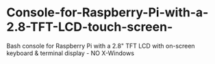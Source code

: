 # Console-for-Raspberry-Pi-with-a-2.8-TFT-LCD-touch-screen-
Bash console for Raspberry Pi with a 2.8" TFT LCD with on-screen keyboard &amp; terminal display - NO X-Windows 
